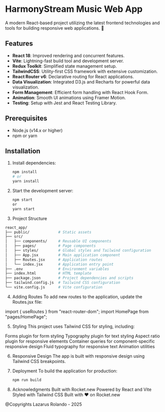 # HarmonyStream Music Web App

A modern React-based project utilizing the latest frontend technologies and tools for building responsive web applications. 🚀

## Features

- **React 18**: Improved rendering and concurrent features.
- **Vite**: Lightning-fast build tool and development server.
- **Redux Toolkit**: Simplified state management setup.
- **TailwindCSS**: Utility-first CSS framework with extensive customization.
- **React Router v6**: Declarative routing for React applications.
- **Data Visualization**: Integrated D3.js and Recharts for powerful data visualization.
- **Form Management**: Efficient form handling with React Hook Form.
- **Animation**: Smooth UI animations using Framer Motion.
- **Testing**: Setup with Jest and React Testing Library.

## Prerequisites

- Node.js (v14.x or higher)
- npm or yarn

## Installation

1. Install dependencies:
   ```bash
   npm install
   # or
   yarn install
   ```

2. Start the development server:
   ```bash
   npm start
   or
   yarn start
   ```

3. Project Structure
```bash
react_app/
├── public/             # Static assets
├── src/
│   ├── components/     # Reusable UI components
│   ├── pages/          # Page components
│   ├── styles/         # Global styles and Tailwind configuration
│   ├── App.jsx         # Main application component
│   ├── Routes.jsx      # Application routes
│   └── index.jsx       # Application entry point
├── .env                # Environment variables
├── index.html          # HTML template
├── package.json        # Project dependencies and scripts
├── tailwind.config.js  # Tailwind CSS configuration
└── vite.config.js      # Vite configuration
```

4. Adding Routes
To add new routes to the application, update the Routes.jsx file:

import { useRoutes } from "react-router-dom";
import HomePage from "pages/HomePage";

5. Styling
This project uses Tailwind CSS for styling, including:

Forms plugin for form styling
Typography plugin for text styling
Aspect ratio plugin for responsive elements
Container queries for component-specific responsive design
Fluid typography for responsive text
Animation utilities

6. Responsive Design
The app is built with responsive design using Tailwind CSS breakpoints.

7. Deployment
To build the application for production:

   ```bash
   npm run build
   ```

8. Acknowledgments
Built with Rocket.new
Powered by React and Vite
Styled with Tailwind CSS
Built with ❤️ on Rocket.new

@Copyrights Lazarus Rolando - 2025
